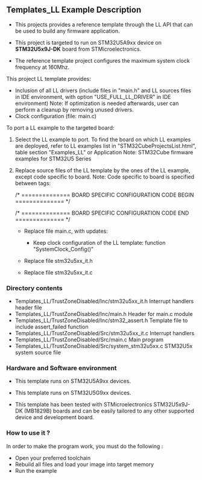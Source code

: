 ## <b>Templates_LL Example Description</b>

- This projects provides a reference template through the LL API that can be used to build any firmware application.

- This project is targeted to run on STM32U5A9xx device on **STM32U5x9J-DK** board from STMicroelectronics.

- The reference template project configures the maximum system clock frequency at 160Mhz.

This project LL template provides:

 - Inclusion of all LL drivers (include files in "main.h" and LL sources files
   in IDE environment, with option "USE_FULL_LL_DRIVER" in IDE environment)
   Note: If optimization is needed afterwards, user can perform a cleanup by
   removing unused drivers.
 - Clock configuration (file: main.c)
 
To port a LL example to the targeted board:

1. Select the LL example to port.
   To find the board on which LL examples are deployed, refer to LL examples list
   in "STM32CubeProjectsList.html", table section "Examples_LL"
   or Application Note: STM32Cube firmware examples for STM32U5 Series

2. Replace source files of the LL template by the ones of the LL example, except
   code specific to board.
   Note: Code specific to board is specified between tags:
   
   /* ==============   BOARD SPECIFIC CONFIGURATION CODE BEGIN    ============== */
   
   /* ==============   BOARD SPECIFIC CONFIGURATION CODE END      ============== */

   - Replace file main.c, with updates:
     - Keep clock configuration of the LL template: function "SystemClock_Config()"

   - Replace file stm32u5xx_it.h
   - Replace file stm32u5xx_it.c

### <b>Directory contents</b>

  - Templates_LL/TrustZoneDisabled/Inc/stm32u5xx_it.h          Interrupt handlers header file
  - Templates_LL/TrustZoneDisabled/Inc/main.h                  Header for main.c module
  - Templates_LL/TrustZoneDisabled/Inc/stm32_assert.h          Template file to include assert_failed function
  - Templates_LL/TrustZoneDisabled/Src/stm32u5xx_it.c          Interrupt handlers
  - Templates_LL/TrustZoneDisabled/Src/main.c                  Main program
  - Templates_LL/TrustZoneDisabled/Src/system_stm32u5xx.c      STM32U5x system source file

### <b>Hardware and Software environment</b>

  - This template runs on STM32U5A9xx devices.

  - This template runs on STM32U5G9xx devices.

  - This template has been tested with STMicroelectronics STM32U5x9J-DK (MB1829B)
    boards and can be easily tailored to any other supported device
    and development board.

### <b>How to use it ?</b>

In order to make the program work, you must do the following :

 - Open your preferred toolchain
 - Rebuild all files and load your image into target memory
 - Run the example

